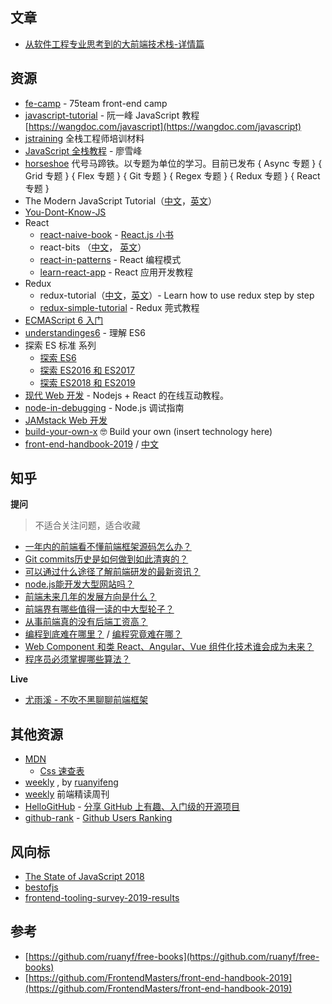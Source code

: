 ## 文章

-   [从软件工程专业思考到的大前端技术栈-详情篇](https://github.com/hylerrix/fsd-debris/issues/52)

## 资源

-   [fe-camp](https://github.com/webzhao/fe-camp) - 75team front-end camp
-   [javascript-tutorial](https://github.com/wangdoc/javascript-tutorial) - 阮一峰 JavaScript 教程 [https://wangdoc.com/javascript](https://wangdoc.com/javascript)
-   [jstraining](https://github.com/ruanyf/jstraining) 全栈工程师培训材料
-   [JavaScript 全栈教程](https://www.liaoxuefeng.com/wiki/1022910821149312) - 廖雪峰
-   [horseshoe](https://github.com/veedrin/horseshoe) 代号马蹄铁。以专题为单位的学习。目前已发布 { Async 专题 } { Grid 专题 } { Flex 专题 } { Git 专题 } { Regex 专题 } { Redux 专题 } { React 专题 }
-   The Modern JavaScript Tutorial（[中文](https://zh.javascript.info/)，[英文](https://javascript.info/)）
-   [You-Dont-Know-JS](https://github.com/getify/You-Dont-Know-JS)
-   React
    -   [react-naive-book](https://github.com/huzidaha/react-naive-book) - [React.js 小书](http://huziketang.mangojuice.top/books/react/)
    -   react-bits （[中文](https://github.com/hateonion/react-bits-CN)， [英文](https://github.com/vasanthk/react-bits)）
    -   [react-in-patterns](https://github.com/krasimir/) - React 编程模式
    -   [learn-react-app](https://github.com/tyroprogrammer/learn-react-app/tree/master/src/tutorial) - React 应用开发教程
-   Redux
    -   redux-tutorial（[中文](https://github.com/react-guide/redux-tutorial-cn)，[英文](https://github.com/happypoulp/redux-tutorial/)）- Learn how to use redux step by step
    -   [redux-simple-tutorial](https://github.com/kenberkeley/redux-simple-tutorial) - Redux 莞式教程
-   [ECMAScript 6 入门](http://es6.ruanyifeng.com/)
-   [understandinges6](https://github.com/nzakas/understandinges6/tree/master/manuscript) - 理解 ES6
-   探索 ES 标准 系列
    -   [探索 ES6](https://exploringjs.com/es6/)
    -   [探索 ES2016 和 ES2017](https://exploringjs.com/es2016-es2017.html)
    -   [探索 ES2018 和 ES2019](https://exploringjs.com/es2018-es2019/toc.html)
-   [现代 Web 开发](https://fullstackopen.com/en) - Nodejs + React 的在线互动教程。
-   [node-in-debugging](https://github.com/nswbmw/node-in-debugging) - Node.js 调试指南
-   [JAMstack Web 开发](https://www.netlify.com/oreilly-jamstack/)
-   [build-your-own-x](https://github.com/danistefanovic/build-your-own-x) 🤓 Build your own (insert technology here)
-   [front-end-handbook-2019](https://github.com/FrontendMasters/front-end-handbook-2019) / [中文](https://www.yuque.com/ysfe/ykx/fedhb#c9cee830)

## 知乎

**提问**

> 不适合关注问题，适合收藏

-   [一年内的前端看不懂前端框架源码怎么办？](https://www.zhihu.com/question/350289336)
-   [Git commits历史是如何做到如此清爽的？](https://www.zhihu.com/question/61283395)
-   [可以通过什么途径了解前端研发的最新资讯？](https://www.zhihu.com/question/29940477)
-   [node.js能开发大型网站吗？](https://www.zhihu.com/question/21176891)
-   [前端未来几年的发展方向是什么？](https://www.zhihu.com/question/286700472)
-   [前端界有哪些值得一读的中大型轮子？](https://www.zhihu.com/question/277068649)
-   [从事前端真的没有后端工资高？](https://www.zhihu.com/question/268677313)
-   [编程到底难在哪里？](https://www.zhihu.com/question/22508677) / [编程究竟难在哪？](https://www.zhihu.com/question/311432227)
-   [Web Component 和类 React、Angular、Vue 组件化技术谁会成为未来？](https://www.zhihu.com/question/58731753)
-   [程序员必须掌握哪些算法？](https://www.zhihu.com/question/23148377)

**Live**

-   [尤雨溪 - 不吹不黑聊聊前端框架](https://github.com/hylerrix/fsd-debris/issues/49)

## 其他资源

-   [MDN](https://developer.mozilla.org/zh-CN/)
    -   [Css 速查表](http://code.ciaoca.com/style/css-cheat-sheet/)
-   [weekly](https://github.com/ruanyf/weekly) , by [ruanyifeng](https://github.com/ruanyf/weekly)
-   [weekly](https://github.com/dt-fe/weekly) 前端精读周刊
-   [HelloGitHub](https://github.com/521xueweihan/HelloGitHub) - [分享 GitHub 上有趣、入门级的开源项目](https://hellogithub.com)
-   [github-rank](https://github.com/jaywcjlove/github-rank) - [Github Users Ranking](https://github.com/jaywcjlove/github-rank)

## 风向标

-   [The State of JavaScript 2018](https://2018.stateofjs.com/)
-   [bestofjs](https://bestofjs.org/)
-   [frontend-tooling-survey-2019-results](https://ashleynolan.co.uk/blog/frontend-tooling-survey-2019-results)

## 参考

-   [https://github.com/ruanyf/free-books](https://github.com/ruanyf/free-books)
-   [https://github.com/FrontendMasters/front-end-handbook-2019](https://github.com/FrontendMasters/front-end-handbook-2019)